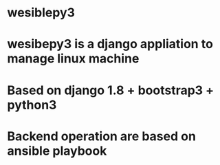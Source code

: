 # wesiblepy3
# wesibepy3 is a django appliation to manage linux machine
# Based on django 1.8 + bootstrap3 + python3
# Backend operation are based on ansible playbook
